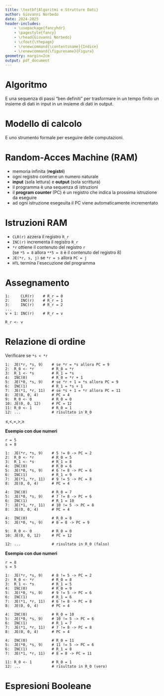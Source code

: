 ```yaml
---
title: \textbf{Algoritmi e Strutture Dati}
author: Giovanni Norbedo
date: 2024-2025
header-includes:
    - \usepackage{fancyhdr}
    - \pagestyle{fancy}
    - \rhead{Giovanni Norbedo}
    - \cfoot{\thepage}
    - \renewcommand{\contentsname}{Indice}
    - \renewcommand{\figurename}{Figura}
geometry: margin=2cm
output: pdf_document
---
```


# Algoritmo

E una sequenza di passi “ben definiti” per trasformare in un tempo finito un insieme di dati in input in un insieme di dati in output.

# Modello di calcolo

E uno strumento formale per eseguire delle computazioni.

# Random-Acces Machine (RAM)

- memoria infinita (**registri**)
- ogni registro contiene un numero naturale
- **input** (sola lettura) e **output** (sola scrittura)
- il programma è una sequenza di istruzioni
- il **program counter** (PC) è un registro che indica la prossima istruzione da eseguire
- ad ogni istruzione esegeuita il PC viene automaticamente incrementato

# Istruzioni RAM

- `CLR(r)` azzera il registro `R_r`
- `INC(r)` incrementa il registro `R_r`
- `*r` ottiene il contenuto del registro `r`  
    (se `*5 = 8` allora `**5 = 8` è il contenuto del registro 8)
- `JE(*r, s, j)` se `*r = s` allora `PC = j`
- `HTL` termina l'esecuzione del programma

# Assegnamento

```
1:     CLR(r)    # R_r = 0
2:     INC(r)    # R_r = 1
3:     INC(r)    # R_r = 2
...
v + 1: INC(r)    # R_r = v
```

`R_r <- v`

# Relazione di ordine

Verificare se `*s < *r`

```
1:  JE(*r, *s, 9)    # se *r = *s allora PC = 9
2:  R_0 <- *r        # R_0 = *r
3:  R_1 <- *s        # R_1 = *s
4:  INC(0)           # R_0 = *r + 1
5:  JE(*0, *s, 9)    # se *r + 1 = *s allora PC = 9
6:  INC(1)           # R_1 = *s + 1
7:  JE(*1, *r, 11)   # se *s + 1 = *r allora PC = 11
8:  JE(0, 0, 4)      # PC = 4
9:  R_0 <- 0         # R_0 = 0
10: JE(0, 0, 12)     # PC = 12
11: R_0 <- 1         # R_0 = 1
12: ...              # risultato in R_0
```

$\leq, <, =, >, \geq$

**Esempio con due numeri**

```
r = 5
s = 8

1:  JE(*r, *s, 9)    # 5 != 8 -> PC = 2
2:  R_0 <- *r        # R_0 = 5
3:  R_1 <- *s        # R_1 = 8
4:  INC(0)           # R_0 = 6
5:  JE(*0, *s, 9)    # 6 != 8 -> PC = 6
6:  INC(1)           # R_1 = 9
7:  JE(*1, *r, 11)   # 9 != 5 -> PC = 8
8:  JE(0, 0, 4)      # PC = 4

4:  INC(0)           # R_0 = 7
5:  JE(*0, *s, 9)    # 7 != 8 -> PC = 6
6:  INC(1)           # R_1 = 10
7:  JE(*1, *r, 11)   # 10 != 5 -> PC = 8
8:  JE(0, 0, 4)      # PC = 4

4:  INC(0)           # R_0 = 8
5:  JE(*0, *s, 9)    # 8 = 8 -> PC = 9

9:  R_0 <- 0         # R_0 = 0
10: JE(0, 0, 12)     # PC = 12

12: ...              # risultato in R_0 (falso)
```

**Esempio con due numeri**

```
r = 8
s = 5

1:  JE(*r, *s, 9)    # 8 != 5 -> PC = 2
2:  R_0 <- *r        # R_0 = 8
3:  R_1 <- *s        # R_1 = 5
4:  INC(0)           # R_0 = 9
5:  JE(*0, *s, 9)    # 9 != 5 -> PC = 6
6:  INC(1)           # R_1 = 6
7:  JE(*1, *r, 11)   # 6 != 8 -> PC = 8
8:  JE(0, 0, 4)      # PC = 4

4:  INC(0)           # R_0 = 10
5:  JE(*0, *s, 9)    # 10 != 5 -> PC = 6
6:  INC(1)           # R_1 = 7
7:  JE(*1, *r, 11)   # 7 != 8 -> PC = 8
8:  JE(0, 0, 4)      # PC = 4

4:  INC(0)           # R_0 = 11
5:  JE(*0, *s, 9)    # 11 != 5 -> PC = 6
6:  INC(1)           # R_1 = 8
7:  JE(*1, *r, 11)   # 8 = 8 -> PC = 11

11: R_0 <- 1         # R_0 = 1
12: ...              # risultato in R_0 (vero)
```

# Espresioni Booleane

